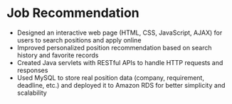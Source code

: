 # Job Recommendation
- Designed an interactive web page (HTML, CSS, JavaScript, AJAX) for users to search positions and apply online
- Improved personalized position recommendation based on search history and favorite records
- Created Java servlets with RESTful APIs to handle HTTP requests and responses
- Used MySQL to store real position data (company, requirement, deadline, etc.) and deployed it to Amazon RDS for better simplicity and scalability
